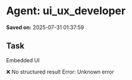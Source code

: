 # Agent: ui_ux_developer
**Saved on:** 2025-07-31 01:37:59

## Task
Embedded UI

❌ No structured result
Error: Unknown error

